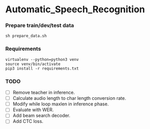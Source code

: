 # Automatic_Speech_Recognition

### Prepare train/dev/test data
```
sh prepare_data.sh
```

### Requirements
```
virtualenv --python=python3 venv
source venv/bin/activate
pip3 install -r requirements.txt
```

### TODO
- [ ] Remove teacher in inference.  
- [ ] Calculate audio length to char length conversion rate.  
- [ ] Modify while loop maxlen in inference phase.  
- [ ] Evaluate with WER.  
- [ ] Add beam search decoder.  
- [ ] Add CTC loss.

